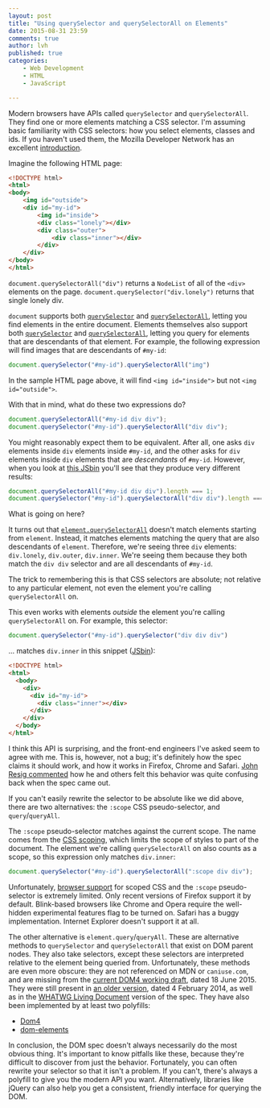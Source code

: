 ```yaml
---
layout: post
title: "Using querySelector and querySelectorAll on Elements"
date: 2015-08-31 23:59
comments: true
author: lvh
published: true
categories:
    - Web Development
    - HTML
    - JavaScript

---
```


Modern browsers have APIs called `querySelector` and `querySelectorAll`. They
find one or more elements matching a CSS selector. I'm assuming basic
familiarity with CSS selectors: how you select elements, classes and ids. If
you haven't used them, the Mozilla Developer Network has an excellent
[introduction][csssel].

<!-- more -->

Imagine the following HTML page:

```html
<!DOCTYPE html>
<html>
<body>
    <img id="outside">
    <div id="my-id">
        <img id="inside">
        <div class="lonely"></div>
        <div class="outer">
            <div class="inner"></div>
        </div>
    </div>
</body>
</html>
```

`document.querySelectorAll("div")` returns a `NodeList` of all of the `<div>`
elements on the page. `document.querySelector("div.lonely")` returns that
single lonely div.

`document` supports both [`querySelector`][dqs] and
[`querySelectorAll`][dqsa], letting you find elements in the entire
document. Elements themselves also support both [`querySelector`][eqs] and
[`querySelectorAll`][eqsa], letting you query for elements that are
descendants of that element. For example, the following expression will find
images that are descendants of `#my-id`:

```javascript
document.querySelector("#my-id").querySelectorAll("img")
```

In the sample HTML page above, it will find `<img id="inside">` but not `<img
id="outside">`.

With that in mind, what do these two expressions do?

```javascript
document.querySelectorAll("#my-id div div");
document.querySelector("#my-id").querySelectorAll("div div");
```

You might reasonably expect them to be equivalent. After all, one asks
`div` elements inside `div` elements inside `#my-id`, and the other
asks for `div` elements inside `div` elements that are *descendants*
of `#my-id`. However, when you look at [this JSbin][jsbin] you'll see
that they produce very different results:

```javascript
document.querySelectorAll("#my-id div div").length === 1;
document.querySelector("#my-id").querySelectorAll("div div").length === 3;
```

What is going on here?

It turns out that [`element.querySelectorAll`][eqsa] doesn't match elements
starting from `element`. Instead, it matches elements matching the query that
are also descendants of `element`. Therefore, we're seeing three `div`
elements: `div.lonely`, `div.outer`, `div.inner`. We're seeing them because
they both match the `div div` selector and are all descendants of `#my-id`.

The trick to remembering this is that CSS selectors are absolute; not relative
to any particular element, not even the element you're calling
`querySelectorAll` on.

This even works with elements *outside* the element you're calling
`querySelectorAll` on. For example, this selector:

```javascript
document.querySelector("#my-id").querySelector("div div div")
```

... matches `div.inner` in this snippet ([JSbin][jsbin2]):

```html
<!DOCTYPE html>
<html>
  <body>
    <div>
      <div id="my-id">
        <div class="inner"></div>
      </div>
    </div>
  </body>
</html>
```

I think this API is surprising, and the front-end engineers I've asked
seem to agree with me. This is, however, not a bug; it's definitely
how the spec claims it should work, and how it works in Firefox,
Chrome and Safari. [John Resig commented][jresig] how he and others
felt this behavior was quite confusing back when the spec came out.

If you can't easily rewrite the selector to be absolute like we did above,
there are two alternatives: the `:scope` CSS pseudo-selector, and
`query`/`queryAll`.

The `:scope` pseudo-selector matches against the current scope. The
name comes from the [CSS scoping][scope-spec], which limits the scope
of styles to part of the document. The element we're calling
`querySelectorAll` on also counts as a scope, so this expression only
matches `div.inner`:

```javascript
document.querySelector("#my-id").querySelectorAll(":scope div div");
```

Unfortunately, [browser support][scope-compat] for scoped CSS and the `:scope`
pseudo-selector is extremely limited. Only recent versions of Firefox support
it by default. Blink-based browsers like Chrome and Opera require the
well-hidden experimental features flag to be turned on. Safari has a buggy
implementation. Internet Explorer doesn't support it at all.

The other alternative is `element.query`/`queryAll`. These are alternative
methods to `querySelector` and `querySelectorAll` that exist on DOM parent
nodes. They also take selectors, except these selectors are interpreted
relative to the element being queried from.  Unfortunately, these methods are
even more obscure: they are not referenced on MDN or `caniuse.com`, and are
missing from the [current DOM4 working draft][dom4-query], dated 18
June 2015. They were still present in [an older version][older-dom4], dated 4
February 2014, as well as in the [WHATWG Living Document][living-dom] version
of the spec. They have also been implemented by at least two polyfills:

* [Dom4][dom4-polyfill]
* [dom-elements][dom-elements-polyfill]

In conclusion, the DOM spec doesn't always necessarily do the most obvious
thing. It's important to know pitfalls like these, because they're difficult
to discover from just the behavior. Fortunately, you can often rewrite your
selector so that it isn't a problem. If you can't, there's always a polyfill
to give you the modern API you want. Alternatively, libraries like jQuery can
also help you get a consistent, friendly interface for querying the DOM.

[csssel]: https://developer.mozilla.org/en-US/docs/Web/Guide/CSS/Getting_started/Selectors
[dqs]: https://developer.mozilla.org/en-US/docs/Web/API/Document/querySelector
[dqsa]: https://developer.mozilla.org/en-US/docs/Web/API/Document/querySelectorAll
[eqs]: https://developer.mozilla.org/en-US/docs/Web/API/Element/querySelector
[eqsa]: https://developer.mozilla.org/en-US/docs/Web/API/Element/querySelectorAll
[jsbin]: http://jsbin.com/hineco/edit?html,js,output
[jsbin2]: http://jsbin.com/woropuc/edit?html,js,output
[spec]: https://dom.spec.whatwg.org/#dom-parentnode-queryselectorall
[jresig]: http://ejohn.org/blog/thoughts-on-queryselectorall/
[scope-spec]: https://html.spec.whatwg.org/multipage/semantics.html#attr-style-scoped
[scope]: https://developer.mozilla.org/en-US/docs/Web/CSS/%3Ascope
[scope-compat]: https://developer.mozilla.org/en-US/docs/Web/CSS/%3Ascope#Browser_compatibility
[dom4-query]: http://www.w3.org/TR/dom/#interface-parentnode
[older-dom4]: http://www.w3.org/TR/2014/WD-dom-20140204/#interface-parentnode
[dom4-polyfill]: https://webreflection.github.io/dom4/
[dom-elements-polyfill]: https://github.com/barberboy/dom-elements
[living-dom]: https://dom.spec.whatwg.org/#interface-parentnode
